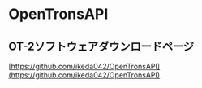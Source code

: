 # OpenTronsAPI

## OT-2ソフトウェアダウンロードページ

[https://github.com/ikeda042/OpenTronsAPI](https://github.com/ikeda042/OpenTronsAPI)